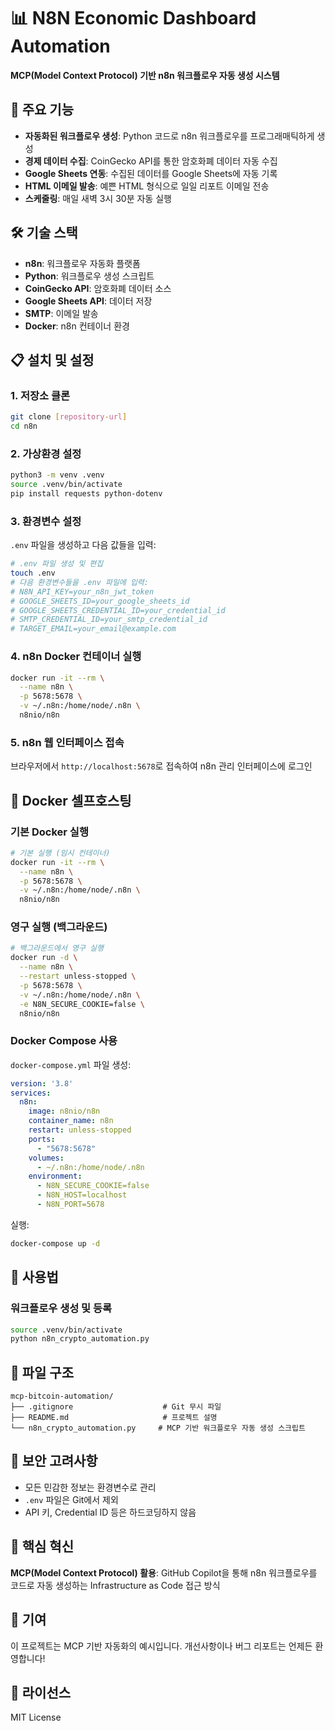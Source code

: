 # 📊 N8N Economic Dashboard Automation

**MCP(Model Context Protocol) 기반 n8n 워크플로우 자동 생성 시스템**

## 🚀 주요 기능

- **자동화된 워크플로우 생성**: Python 코드로 n8n 워크플로우를 프로그래매틱하게 생성
- **경제 데이터 수집**: CoinGecko API를 통한 암호화폐 데이터 자동 수집
- **Google Sheets 연동**: 수집된 데이터를 Google Sheets에 자동 기록
- **HTML 이메일 발송**: 예쁜 HTML 형식으로 일일 리포트 이메일 전송
- **스케줄링**: 매일 새벽 3시 30분 자동 실행

## 🛠 기술 스택

- **n8n**: 워크플로우 자동화 플랫폼
- **Python**: 워크플로우 생성 스크립트
- **CoinGecko API**: 암호화폐 데이터 소스
- **Google Sheets API**: 데이터 저장
- **SMTP**: 이메일 발송
- **Docker**: n8n 컨테이너 환경

## 📋 설치 및 설정

### 1. 저장소 클론
```bash
git clone [repository-url]
cd n8n
```

### 2. 가상환경 설정
```bash
python3 -m venv .venv
source .venv/bin/activate
pip install requests python-dotenv
```

### 3. 환경변수 설정
`.env` 파일을 생성하고 다음 값들을 입력:
```bash
# .env 파일 생성 및 편집
touch .env
# 다음 환경변수들을 .env 파일에 입력:
# N8N_API_KEY=your_n8n_jwt_token
# GOOGLE_SHEETS_ID=your_google_sheets_id
# GOOGLE_SHEETS_CREDENTIAL_ID=your_credential_id
# SMTP_CREDENTIAL_ID=your_smtp_credential_id
# TARGET_EMAIL=your_email@example.com
```

### 4. n8n Docker 컨테이너 실행
```bash
docker run -it --rm \
  --name n8n \
  -p 5678:5678 \
  -v ~/.n8n:/home/node/.n8n \
  n8nio/n8n
```

### 5. n8n 웹 인터페이스 접속
브라우저에서 `http://localhost:5678`로 접속하여 n8n 관리 인터페이스에 로그인

## 🐳 Docker 셀프호스팅

### 기본 Docker 실행
```bash
# 기본 실행 (임시 컨테이너)
docker run -it --rm \
  --name n8n \
  -p 5678:5678 \
  -v ~/.n8n:/home/node/.n8n \
  n8nio/n8n
```

### 영구 실행 (백그라운드)
```bash
# 백그라운드에서 영구 실행
docker run -d \
  --name n8n \
  --restart unless-stopped \
  -p 5678:5678 \
  -v ~/.n8n:/home/node/.n8n \
  -e N8N_SECURE_COOKIE=false \
  n8nio/n8n
```

### Docker Compose 사용
`docker-compose.yml` 파일 생성:
```yaml
version: '3.8'
services:
  n8n:
    image: n8nio/n8n
    container_name: n8n
    restart: unless-stopped
    ports:
      - "5678:5678"
    volumes:
      - ~/.n8n:/home/node/.n8n
    environment:
      - N8N_SECURE_COOKIE=false
      - N8N_HOST=localhost
      - N8N_PORT=5678
```

실행:
```bash
docker-compose up -d
```

## 🔧 사용법

### 워크플로우 생성 및 등록
```bash
source .venv/bin/activate
python n8n_crypto_automation.py
```

## 📁 파일 구조

```
mcp-bitcoin-automation/
├── .gitignore                    # Git 무시 파일
├── README.md                     # 프로젝트 설명
└── n8n_crypto_automation.py     # MCP 기반 워크플로우 자동 생성 스크립트
```

## 🔐 보안 고려사항

- 모든 민감한 정보는 환경변수로 관리
- `.env` 파일은 Git에서 제외
- API 키, Credential ID 등은 하드코딩하지 않음

## 🎯 핵심 혁신

**MCP(Model Context Protocol) 활용**: GitHub Copilot을 통해 n8n 워크플로우를 코드로 자동 생성하는 Infrastructure as Code 접근 방식

## 🤝 기여

이 프로젝트는 MCP 기반 자동화의 예시입니다. 개선사항이나 버그 리포트는 언제든 환영합니다!

## 📄 라이선스

MIT License
